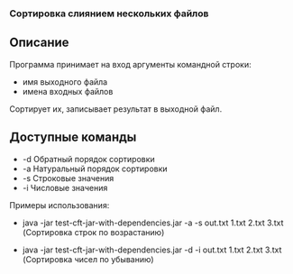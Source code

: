 ### Сортировка слиянием нескольких файлов

## Описание

Программа принимает на вход аргументы командной строки:

 - имя выходного файла
 - имена входных файлов

Сортирует их, записывает результат в выходной файл.

## Доступные команды
 - -d Обратный порядок сортировки
 - -a Натуральный порядок сортировки
 - -s Строковые значения
 - -i Числовые значения


Примеры использования: 

- java -jar test-cft-jar-with-dependencies.jar -a -s out.txt 1.txt 2.txt 3.txt (Сортировка строк по возрастанию)


- java -jar test-cft-jar-with-dependencies.jar -d -i out.txt 1.txt 2.txt 3.txt (Сортировка чисел по убыванию)


